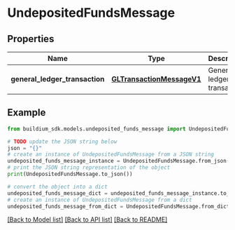 # UndepositedFundsMessage


## Properties

Name | Type | Description | Notes
------------ | ------------- | ------------- | -------------
**general_ledger_transaction** | [**GLTransactionMessageV1**](GLTransactionMessageV1.md) | General ledger transaction. | [optional] 

## Example

```python
from buildium_sdk.models.undeposited_funds_message import UndepositedFundsMessage

# TODO update the JSON string below
json = "{}"
# create an instance of UndepositedFundsMessage from a JSON string
undeposited_funds_message_instance = UndepositedFundsMessage.from_json(json)
# print the JSON string representation of the object
print(UndepositedFundsMessage.to_json())

# convert the object into a dict
undeposited_funds_message_dict = undeposited_funds_message_instance.to_dict()
# create an instance of UndepositedFundsMessage from a dict
undeposited_funds_message_from_dict = UndepositedFundsMessage.from_dict(undeposited_funds_message_dict)
```
[[Back to Model list]](../README.md#documentation-for-models) [[Back to API list]](../README.md#documentation-for-api-endpoints) [[Back to README]](../README.md)


